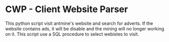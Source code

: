 # CWP - Client Website Parser

This python script visit antmine's website and search for adverts. If the website contains ads, it will be disable and the mining will no longer working on it.
This script use a SQL procedure to select webistes to visit.
